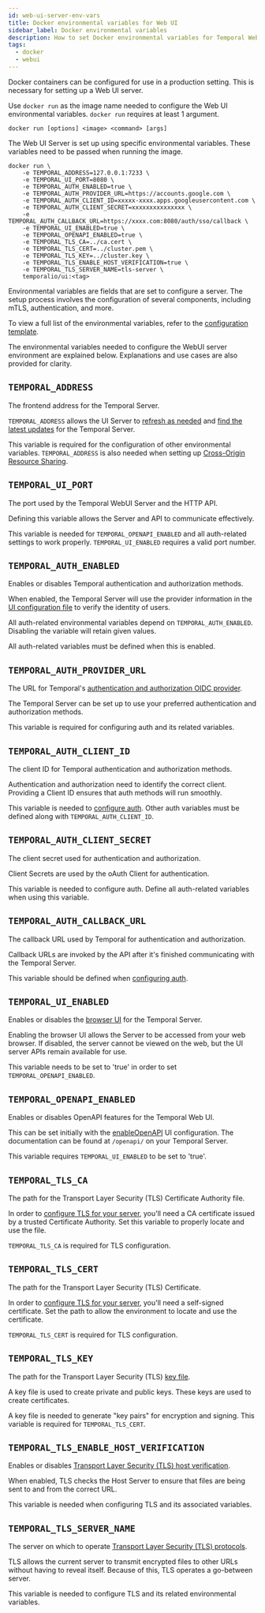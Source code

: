 ```yaml
---
id: web-ui-server-env-vars
title: Docker environmental variables for Web UI
sidebar_label: Docker environmental variables
description: How to set Docker environmental variables for Temporal Web UI.
tags:
  - docker
  - webui
---
```


Docker containers can be configured for use in a production setting.
This is necessary for setting up a Web UI server.

Use `docker run` as the image name needed to configure the Web UI environmental variables.
`docker run` requires at least 1 argument.

`docker run [options] <image> <command> [args]`

The Web UI Server is set up using specific environmental variables.
These variables need to be passed when running the image.

```
docker run \
    -e TEMPORAL_ADDRESS=127.0.0.1:7233 \
    -e TEMPORAL_UI_PORT=8080 \
    -e TEMPORAL_AUTH_ENABLED=true \
    -e TEMPORAL_AUTH_PROVIDER_URL=https://accounts.google.com \
    -e TEMPORAL_AUTH_CLIENT_ID=xxxxx-xxxx.apps.googleusercontent.com \
    -e TEMPORAL_AUTH_CLIENT_SECRET=xxxxxxxxxxxxxxx \
    -e TEMPORAL_AUTH_CALLBACK_URL=https://xxxx.com:8080/auth/sso/callback \
    -e TEMPORAL_UI_ENABLED=true \
    -e TEMPORAL_OPENAPI_ENABLED=true \
    -e TEMPORAL_TLS_CA=../ca.cert \
    -e TEMPORAL_TLS_CERT=../cluster.pem \
    -e TEMPORAL_TLS_KEY=../cluster.key \
    -e TEMPORAL_TLS_ENABLE_HOST_VERIFICATION=true \
    -e TEMPORAL_TLS_SERVER_NAME=tls-server \
    temporalio/ui:<tag>
```

Environmental variables are fields that are set to configure a server. The setup process involves the configuration of several components, including mTLS, authentication, and more.

To view a full list of the environmental variables, refer to the [configuration template](https://github.com/temporalio/ui-server/blob/main/docker/config_template.yaml).

The environmental variables needed to configure the WebUI server environment are explained below.
Explanations and use cases are also provided for clarity.

## `TEMPORAL_ADDRESS`

The frontend address for the Temporal Server.

`TEMPORAL_ADDRESS` allows the UI Server to [refresh as needed](/references/ui-configuration#refreshinterval) and [find the latest updates](/references/ui-configuration#notifyonnewversion) for the Temporal Server.

This variable is required for the configuration of other environmental variables.
`TEMPORAL_ADDRESS` is also needed when setting up [Cross-Origin Resource Sharing](/references/ui-configuration#cors).

## `TEMPORAL_UI_PORT`

The port used by the Temporal WebUI Server and the HTTP API.

Defining this variable allows the Server and API to communicate effectively.

This variable is needed for `TEMPORAL_OPENAPI_ENABLED` and all auth-related settings to work properly.
`TEMPORAL_UI_ENABLED` requires a valid port number.

## `TEMPORAL_AUTH_ENABLED`

Enables or disables Temporal authentication and authorization methods.

When enabled, the Temporal Server will use the provider information in the [UI configuration file](/references/ui-configuration#auth) to verify the identity of users.

All auth-related environmental variables depend on `TEMPORAL_AUTH_ENABLED`.
Disabling the variable will retain given values.

All auth-related variables must be defined when this is enabled.

## `TEMPORAL_AUTH_PROVIDER_URL`

The URL for Temporal's [authentication and authorization OIDC provider](/docs-src/references/ui-configuration#auth).

The Temporal Server can be set up to use your preferred authentication and authorization methods.

This variable is required for configuring auth and its related variables.

## `TEMPORAL_AUTH_CLIENT_ID`

The client ID for Temporal authentication and authorization methods.

Authentication and authorization need to identify the correct client.
Providing a Client ID ensures that auth methods will run smoothly.

This variable is needed to [configure auth](/references/ui-configuration#auth).
Other auth variables must be defined along with `TEMPORAL_AUTH_CLIENT_ID`.

## `TEMPORAL_AUTH_CLIENT_SECRET`

The client secret used for authentication and authorization.

Client Secrets are used by the oAuth Client for authentication.

This variable is needed to configure auth.
Define all auth-related variables when using this variable.

## `TEMPORAL_AUTH_CALLBACK_URL`

The callback URL used by Temporal for authentication and authorization.

Callback URLs are invoked by the API after it's finished communicating with the Temporal Server.

This variable should be defined when [configuring auth](/references/ui-configuration#auth).

## `TEMPORAL_UI_ENABLED`

Enables or disables the [browser UI](/references/ui-configuration#enableui) for the Temporal Server.

Enabling the browser UI allows the Server to be accessed from your web browser.
If disabled, the server cannot be viewed on the web, but the UI server APIs remain available for use.

This variable needs to be set to 'true' in order to set `TEMPORAL_OPENAPI_ENABLED`.

## `TEMPORAL_OPENAPI_ENABLED`

Enables or disables OpenAPI features for the Temporal Web UI.

This can be set initially with the [enableOpenAPI](/references/ui-configuration#enableopenapi) UI configuration.
The documentation can be found at `/openapi/` on your Temporal Server.

This variable requires `TEMPORAL_UI_ENABLED` to be set to 'true'.

## `TEMPORAL_TLS_CA`

The path for the Transport Layer Security (TLS) Certificate Authority file.

In order to [configure TLS for your server](/references/ui-configuration#tls), you'll need a CA certificate issued by a trusted Certificate Authority.
Set this variable to properly locate and use the file.

`TEMPORAL_TLS_CA` is required for TLS configuration.

## `TEMPORAL_TLS_CERT`

The path for the Transport Layer Security (TLS) Certificate.

In order to [configure TLS for your server](/references/ui-configuration#tls), you'll need a self-signed certificate.
Set the path to allow the environment to locate and use the certificate.

`TEMPORAL_TLS_CERT` is required for TLS configuration.

## `TEMPORAL_TLS_KEY`

The path for the Transport Layer Security (TLS) [key file](/references/ui-configuration#tls).

A key file is used to create private and public keys.
These keys are used to create certificates.

A key file is needed to generate "key pairs" for encryption and signing.
This variable is required for `TEMPORAL_TLS_CERT`.

## `TEMPORAL_TLS_ENABLE_HOST_VERIFICATION`

Enables or disables [Transport Layer Security (TLS) host verification](/references/ui-configuration#tls).

When enabled, TLS checks the Host Server to ensure that files are being sent to and from the correct URL.

This variable is needed when configuring TLS and its associated variables.

## `TEMPORAL_TLS_SERVER_NAME`

The server on which to operate [Transport Layer Security (TLS) protocols](/references/ui-configuration#tls).

TLS allows the current server to transmit encrypted files to other URLs without having to reveal itself.
Because of this, TLS operates a go-between server.

This variable is needed to configure TLS and its related environmental variables.
